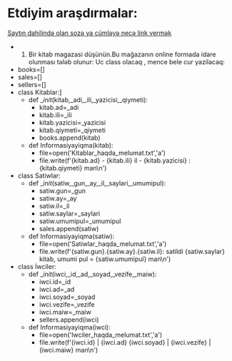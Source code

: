 # Etdiyim araşdırmalar:

  [Saytın dahilində olan sozə ya cümləyə necə link vermək ](https://html5book.ru/hyperlinks-in-html/)  
- 1) Bir kitab magazasi düşünün.Bu mağazanın online formada idare olunması tələb olunur: Uc class olacaq , mence bele cur yazilacaq:
- books=[]
- sales=[]
- sellers=[]
- class Kitablar:]
  - def __init_(kitab,_adi,_ili,_yazicisi,_qiymeti):
    - kitab.ad=_adi
    - kitab.ili=_ili
    - kitab.yazicisi=_yazicisi
    - kitab.qiymeti=_qiymeti
    - books.append(kitab)
  - def Informasiyayiqma(kitab):
    - file=open('Kitablar_haqda_melumat.txt','a')
    - file.write(f'{kitab.ad} - {kitab.ili} il - {kitab.yazicisi} : {kitab.qiymeti} man\n')
- class Satiwlar:
  - def __init_(satiw,_gun,_ay,_il,_saylari,_umumipul):
    - satiw.gun=_gun
    - satiw.ay=_ay 
    - satiw.il=_il
    - satiw.saylar=_saylari
    - satiw.umumipul=_umumipul
    - sales.append(satiw)
  - def Informasiyayiqma(satiw):
    - file=open('Satiwlar_haqda_melumat.txt','a')
    - file.write(f'{satiw.gun}.{satiw.ay}.{satiw.il}: satildi {satiw.saylar} kitab, umumi pul = {satiw.umumipul} man\n')
- class İwciler: 
  - def __init_(iwci,_id,_ad,_soyad,_vezife,_maiw):
    - iwci.id=_id
    - iwci.ad=_ad
    - iwci.soyad=_soyad
    - iwci.vezife=_vezife
    - iwci.maiw=_maiw
    - sellers.append(iwci)
  - def Informasiyayiqma(iwci):
    - file=open('Iwciler_haqda_melumat.txt','a')
    - file.write(f'{iwci.id} | {iwci.ad} {iwci.soyad} | {iwci.vezife} | {iwci.maiw} man\n')